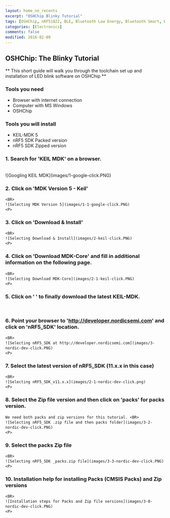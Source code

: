 ```yaml
---
layout: home_no_recents
excerpt: "OSHChip Blinky Tutorial"
tags: [OSHChip, nRF51822, BLE, Bluetooth Low Energy, Bluetooth Smart, Blinky, Tutorial]
categories: [Electronics]
comments: false
modified: 2016-02-09
---
```


## OSHChip: The Blinky Tutorial

** This short guide will walk you through the toolchain set up and installation of LED blink software on OSHChip **

### Tools you need
- Browser with internet connection
- Computer with MS Windows
- OSHChip


### Tools you will install
- KEIL-MDK 5
- nRF5 SDK Packed version
- nRF5 SDK Zipped version

### 1.  Search for 'KEIL MDK' on a browser.
<BR>
![Googling KEIL MDK](images/1-google-click.PNG)
<P>

### 2.  Click on 'MDK Version 5 - Keil'
    <BR>
    ![Selecting MDK Version 5](images/1-1-google-click.PNG)
    <P>

### 3.  Click on 'Download & Install'
    <BR>
    ![Selecting Download & Install](images/2-keil-click.PNG)
    <P>

### 4.  Click on 'Download MDK-Core' and fill in additional information on the following page.
    <BR>
    ![Selecting Download MDK-Core](images/2-1-keil-click.PNG)
    <P>

### 5.  Click on '   ' to finally download the latest KEIL-MDK.
<BR>
    <P>

### 6.  Point your browser to 'http://developer.nordicsemi.com' and click on 'nRF5_SDK' location.
    <BR>
    ![Selecting nRF5_SDK at http://developer.nordicsemi.com](images/3-nordic-dev-click.PNG)
    <P>

### 7.  Select the latest version of nRF5_SDK (11.x.x in this case)
    <BR>
    ![Selecting nRF5_SDK_v11.x.x](images/2-1-nordic-dev-click.png)
    <P>

### 8.  Select the Zip file version and then click on 'packs' for packs version. <BR> 
    We need both packs and zip versions for this tutorial. <BR>
    ![Selecting nRF5_SDK .zip file and then packs folder](images/3-2-nordic-dev-click.PNG)
    <P>

### 9.  Select the packs Zip file
    <BR>
    ![Selecting nRF5_SDK _packs.zip file](images/3-3-nordic-dev-click.PNG)
    <P>

### 10. Installation help for installing Packs (CMSIS Packs) and Zip versions
    <BR>
    ![Installation steps for Packs and Zip file versions](images/3-0-nordic-dev-click.PNG)
    <P>

